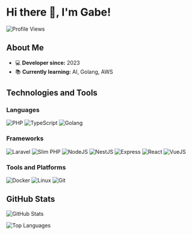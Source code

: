 # Hi there 👋, I'm Gabe!

![Profile Views](https://komarev.com/ghpvc/?username=ebagabe-dev&color=blue)

## About Me

- 💻 **Developer since:** 2023
- 📚 **Currently learning:** AI, Golang, AWS

## Technologies and Tools

### Languages
![PHP](https://img.shields.io/badge/-PHP-777BB4?style=flat&logo=php&logoColor=white)
![TypeScript](https://img.shields.io/badge/-TypeScript-007ACC?style=flat&logo=typescript&logoColor=white)
![Golang](https://img.shields.io/badge/-Golang-00ADD8?style=flat&logo=go&logoColor=white)

### Frameworks
![Laravel](https://img.shields.io/badge/-Laravel-FF2D20?style=flat&logo=laravel&logoColor=white)
![Slim PHP](https://img.shields.io/badge/-Slim%20PHP-74a045?style=flat&logo=php&logoColor=white)
![NodeJS](https://img.shields.io/badge/-NodeJS-339933?style=flat&logo=node.js&logoColor=white)
![NestJS](https://img.shields.io/badge/-NestJS-E0234E?style=flat&logo=nestjs&logoColor=white)
![Express](https://img.shields.io/badge/-Express-000000?style=flat&logo=express&logoColor=white)
![React](https://img.shields.io/badge/-React-61DAFB?style=flat&logo=react&logoColor=white)
![VueJS](https://img.shields.io/badge/-VueJS-4FC08D?style=flat&logo=vue.js&logoColor=white)

### Tools and Platforms
![Docker](https://img.shields.io/badge/-Docker-2496ED?style=flat&logo=docker&logoColor=white)
![Linux](https://img.shields.io/badge/-Linux-FCC624?style=flat&logo=linux&logoColor=black)
![Git](https://img.shields.io/badge/-Git-F05032?style=flat&logo=git&logoColor=white)

## GitHub Stats

![GitHub Stats](https://github-readme-stats.vercel.app/api?username=ebagabe-dev&show_icons=true&theme=radical)

![Top Languages](https://github-readme-stats.vercel.app/api/top-langs/?username=ebagabe-dev&layout=compact&theme=radical)
